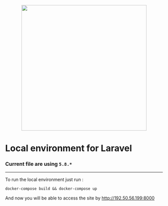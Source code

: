 <p align="center"><img src="https://res.cloudinary.com/dtfbvvkyp/image/upload/v1566331377/laravel-logolockup-cmyk-red.svg" width="400"></p>

# Local environment for Laravel

### Current file are using `5.8.*`

_____

To run the local environment just run : 

`docker-compose build && docker-compose up`

And now you will be able to access the site by http://192.50.56.199:8000